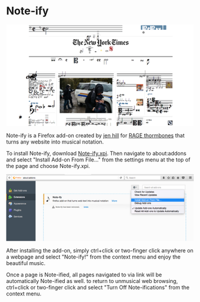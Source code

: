 # Note-ify

![](images/after.png)

Note-ify is a Firefox add-on created by [jen hill](http://jh-sound.com) for [RAGE thormbones](http://www.ragethormbones.rocks/) that turns any website into musical notation.


To install Note-ify, download [Note-ify.xpi](Note-ify_3.0.xpi). Then navigate to about:addons and select "Install Add-on From File..." from the settings menu at the top of the page and choose Note-ify.xpi.

![](images/install.png)


After installing the add-on, simply ctrl+click or two-finger click anywhere on a webpage and select "Note-ify!" from the context menu and enjoy the beautiful music.


Once a page is Note-ified, all pages navigated to via link will be automatically Note-ified as well. to return to unmusical web browsing, ctrl+click or two-finger click and select "Turn Off Note-ifications" from the context menu.
